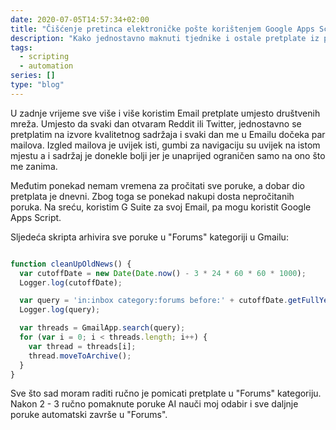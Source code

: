 ```yaml
---
date: 2020-07-05T14:57:34+02:00
title: "Čišćenje pretinca elektroničke pošte korištenjem Google Apps Scripta"
description: "Kako jednostavno maknuti tjednike i ostale pretplate iz preticna eletroničke pošte"
tags:
  - scripting
  - automation
series: []
type: "blog"
---
```


U zadnje vrijeme sve više i više koristim Email pretplate umjesto društvenih
mreža. Umjesto da svaki dan otvaram Reddit ili Twitter, jednostavno se pretplatim
na izvore kvalitetnog sadržaja i svaki dan me u Emailu dočeka par mailova. Izgled
mailova je uvijek isti, gumbi za navigaciju su uvijek na istom mjestu a i sadržaj
je donekle bolji jer je unaprijed ograničen samo na ono što me zanima.

Međutim ponekad nemam vremena za pročitati sve poruke, a dobar dio pretplata je
dnevni. Zbog toga se ponekad nakupi dosta nepročitanih poruka. Na sreću, koristim
G Suite za svoj Email, pa mogu koristit Google Apps Script.

Sljedeća skripta arhivira sve poruke u "Forums" kategoriji u Gmailu:

```javascript

function cleanUpOldNews() {
  var cutoffDate = new Date(Date.now() - 3 * 24 * 60 * 60 * 1000);
  Logger.log(cutoffDate);

  var query = 'in:inbox category:forums before:' + cutoffDate.getFullYear() + "/" + (cutoffDate.getMonth() + 1) + "/" + cutoffDate.getDate() ;
  Logger.log(query);

  var threads = GmailApp.search(query);
  for (var i = 0; i < threads.length; i++) {
    var thread = threads[i];
    thread.moveToArchive();
  }
}
```

Sve što sad moram raditi ručno je pomicati pretplate u "Forums" kategoriju. Nakon
2 - 3 ručno pomaknute poruke AI nauči moj odabir i sve daljnje poruke automatski
završe u "Forums".
